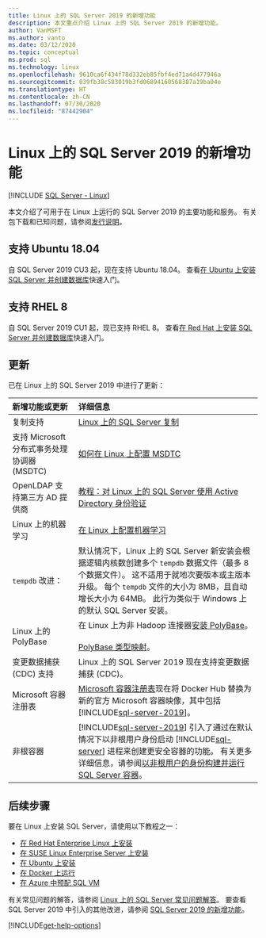 ```yaml
---
title: Linux 上的 SQL Server 2019 的新增功能
description: 本文重点介绍 Linux 上的 SQL Server 2019 的新增功能。
author: VanMSFT
ms.author: vanto
ms.date: 03/12/2020
ms.topic: conceptual
ms.prod: sql
ms.technology: linux
ms.openlocfilehash: 9610ca6f434f78d332eb85fbf4ed71a4d477946a
ms.sourcegitcommit: 039fb38c583019b3fd06894160568387a19ba04e
ms.translationtype: HT
ms.contentlocale: zh-CN
ms.lasthandoff: 07/30/2020
ms.locfileid: "87442904"
---
```

# <a name="whats-new-for-sql-server-2019-on-linux"></a>Linux 上的 SQL Server 2019 的新增功能

[!INCLUDE [SQL Server - Linux](../includes/applies-to-version/sql-linux.md)]

本文介绍了可用于在 Linux 上运行的 SQL Server 2019 的主要功能和服务。 有关包下载和已知问题，请参阅[发行说明](sql-server-linux-release-notes-2019.md?view=sql-server-linux-ver15)。

## <a name="ubuntu-1804-supported"></a>支持 Ubuntu 18.04

自 SQL Server 2019 CU3 起，现在支持 Ubuntu 18.04。 查看[在 Ubuntu 上安装 SQL Server 并创建数据库](quickstart-install-connect-ubuntu.md?view=sql-server-linux-ver15)快速入门。

## <a name="rhel-8-supported"></a>支持 RHEL 8

自 SQL Server 2019 CU1 起，现已支持 RHEL 8。 查看[在 Red Hat 上安装 SQL Server 并创建数据库](quickstart-install-connect-red-hat.md?view=sql-server-linux-ver15)快速入门。

## <a name="updates"></a>更新

已在 Linux 上的 SQL Server 2019 中进行了更新：

| 新增功能或更新 | 详细信息 |
|:-----|:-----|
|复制支持 |[Linux 上的 SQL Server 复制](sql-server-linux-replication.md)
|支持 Microsoft 分布式事务处理协调器 (MSDTC) |[如何在 Linux 上配置 MSDTC](sql-server-linux-configure-msdtc.md) |
|OpenLDAP 支持第三方 AD 提供商 |[教程：对 Linux 上的 SQL Server 使用 Active Directory 身份验证](sql-server-linux-active-directory-authentication.md) |
|Linux 上的机器学习 |[在 Linux 上配置机器学习](sql-server-linux-setup-machine-learning.md) |
|`tempdb` 改进： | 默认情况下，Linux 上的 SQL Server 新安装会根据逻辑内核数创建多个 `tempdb` 数据文件（最多 8 个数据文件）。 这不适用于就地次要版本或主版本升级。 每个 `tempdb` 文件的大小为 8MB，且自动增长大小为 64MB。 此行为类似于 Windows 上的默认 SQL Server 安装。 |
| Linux 上的 PolyBase | 在 Linux 上为非 Hadoop 连接器[安装 PolyBase](../relational-databases/polybase/polybase-linux-setup.md)。<br/><br/>[PolyBase 类型映射](../relational-databases/polybase/polybase-type-mapping.md)。 |
| 变更数据捕获 (CDC) 支持 | Linux 上的 SQL Server 2019 现在支持变更数据捕获 (CDC)。 |
| Microsoft 容器注册表 | [Microsoft 容器注册表](https://azure.microsoft.com/blog/microsoft-syndicates-container-catalog/)现在将 Docker Hub 替换为新的官方 Microsoft 容器映像，其中包括 [!INCLUDE[sql-server-2019](../includes/sssqlv15-md.md)]。 |
| 非根容器 | [!INCLUDE[sql-server-2019](../includes/sssqlv15-md.md)] 引入了通过在默认情况下以非根用户身份启动 [!INCLUDE[sql-server](../includes/ssnoversion-md.md)] 进程来创建更安全容器的功能。 有关更多详细信息，请参阅[以非根用户的身份构建并运行 SQL Server 容器](sql-server-linux-configure-docker.md#buildnonrootcontainer)。 |

## <a name="next-steps"></a>后续步骤

要在 Linux 上安装 SQL Server，请使用以下教程之一：

- [在 Red Hat Enterprise Linux 上安装](quickstart-install-connect-red-hat.md?view=sql-server-linux-ver15)
- [在 SUSE Linux Enterprise Server 上安装](quickstart-install-connect-suse.md?view=sql-server-linux-ver15)
- [在 Ubuntu 上安装](quickstart-install-connect-ubuntu.md?view=sql-server-linux-ver15)
- [在 Docker 上运行](quickstart-install-connect-docker.md?view=sql-server-linux-ver15)
- [在 Azure 中预配 SQL VM](/azure/virtual-machines/linux/sql/provision-sql-server-linux-virtual-machine?toc=/sql/toc/toc.json)

有关常见问题的解答，请参阅 [Linux 上的 SQL Server 常见问题解答](sql-server-linux-faq.md)。 要查看 SQL Server 2019 中引入的其他改进，请参阅 [SQL Server 2019 的新增功能](../sql-server/what-s-new-in-sql-server-ver15.md?view=sql-server-ver15)。

[!INCLUDE[get-help-options](../includes/paragraph-content/get-help-options.md)]
